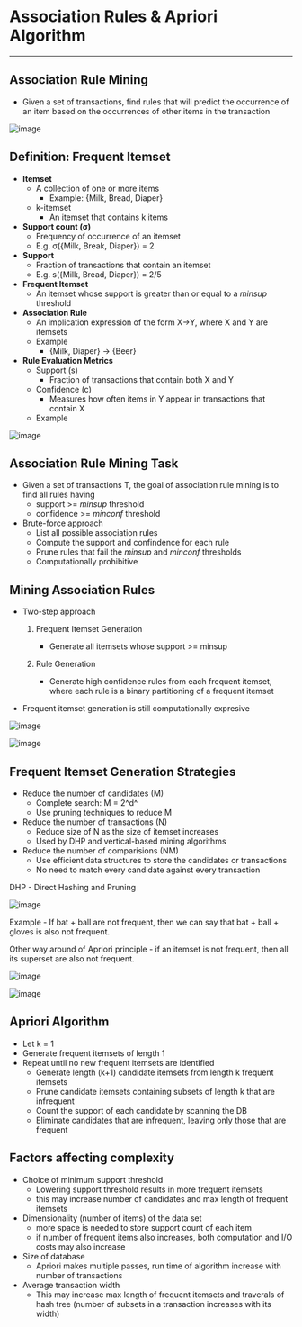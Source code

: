 # Association Rules & Apriori Algorithm

---

## Association Rule Mining

- Given a set of transactions, find rules that will predict the occurrence of an item based on the occurrences of other items in the transaction

![image](media/Association-Rules-&-Apriori-Algorithm-image1.jpeg)

## Definition: Frequent Itemset

- **Itemset**
  - A collection of one or more items
    - Example: {Milk, Bread, Diaper}
  - k-itemset
    - An itemset that contains k items
- **Support count (σ)**
  - Frequency of occurrence of an itemset
  - E.g. σ({Milk, Break, Diaper}) = 2
- **Support**
  - Fraction of transactions that contain an itemset
  - E.g. s({Milk, Bread, Diaper}) = 2/5
- **Frequent Itemset**
  - An itemset whose support is greater than or equal to a *minsup* threshold
- **Association Rule**
  - An implication expression of the form X->Y, where X and Y are itemsets
  - Example
    - {Milk, Diaper} -> {Beer}
- **Rule Evaluation Metrics**
  - Support (s)
    - Fraction of transactions that contain both X and Y
  - Confidence (c)
    - Measures how often items in Y appear in transactions that contain X
  - Example

![image](media/Association-Rules-&-Apriori-Algorithm-image2.jpg)

## Association Rule Mining Task

- Given a set of transactions T, the goal of association rule mining is to find all rules having
  - support >= *minsup* threshold
  - confidence >= *minconf* threshold
- Brute-force approach
  - List all possible association rules
  - Compute the support and confindence for each rule
  - Prune rules that fail the *minsup* and *minconf* thresholds
  - Computationally prohibitive

## Mining Association Rules

- Two-step approach

    1. Frequent Itemset Generation
        - Generate all itemsets whose support >= minsup

    2. Rule Generation
        - Generate high confidence rules from each frequent itemset, where each rule is a binary partitioning of a frequent itemset
- Frequent itemset generation is still computationally expresive

![image](media/Association-Rules-&-Apriori-Algorithm-image3.png)

![image](media/Association-Rules-&-Apriori-Algorithm-image4.png)

## Frequent Itemset Generation Strategies

- Reduce the number of candidates (M)
  - Complete search: M = 2^d^
  - Use pruning techniques to reduce M
- Reduce the number of transactions (N)
  - Reduce size of N as the size of itemset increases
  - Used by DHP and vertical-based mining algorithms
- Reduce the number of comparisions (NM)
  - Use efficient data structures to store the candidates or transactions
  - No need to match every candidate against every transaction

DHP - Direct Hashing and Pruning

![image](media/Association-Rules-&-Apriori-Algorithm-image5.png)

Example - If bat + ball are not frequent, then we can say that bat + ball + gloves is also not frequent.

Other way around of Apriori principle - if an itemset is not frequent, then all its superset are also not frequent.

![image](media/Association-Rules-&-Apriori-Algorithm-image6.png)

![image](media/Association-Rules-&-Apriori-Algorithm-image7.png)

## Apriori Algorithm

- Let k = 1
- Generate frequent itemsets of length 1
- Repeat until no new frequent itemsets are identified
  - Generate length (k+1) candidate itemsets from length k frequent itemsets
  - Prune candidate itemsets containing subsets of length k that are infrequent
  - Count the support of each candidate by scanning the DB
  - Eliminate candidates that are infrequent, leaving only those that are frequent

## Factors affecting complexity

- Choice of minimum support threshold
  - Lowering support threshold results in more frequent itemsets
  - this may increase number of candidates and max length of frequent itemsets
- Dimensionality (number of items) of the data set
  - more space is needed to store support count of each item
  - if number of frequent items also increases, both computation and I/O costs may also increase
- Size of database
  - Apriori makes multiple passes, run time of algorithm increase with number of transactions
- Average transaction width
  - This may increase max length of frequent itemsets and traverals of hash tree (number of subsets in a transaction increases with its width)

